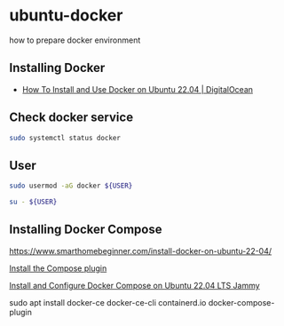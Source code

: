 # ubuntu-docker
how to prepare docker environment

## Installing Docker

+ [How To Install and Use Docker on Ubuntu 22.04 | DigitalOcean](https://www.digitalocean.com/community/tutorials/how-to-install-and-use-docker-on-ubuntu-22-04)

## Check docker service

```bash
sudo systemctl status docker
```

## User

```bash
sudo usermod -aG docker ${USER}
```

```bash
su - ${USER}
```

## Installing Docker Compose

https://www.smarthomebeginner.com/install-docker-on-ubuntu-22-04/

[Install the Compose plugin](https://docs.docker.com/compose/install/linux/)

[Install and Configure Docker Compose on Ubuntu 22.04 LTS Jammy](https://www.how2shout.com/linux/install-and-configure-docker-compose-on-ubuntu-22-04-lts-jammy/)


sudo apt install docker-ce docker-ce-cli containerd.io docker-compose-plugin
